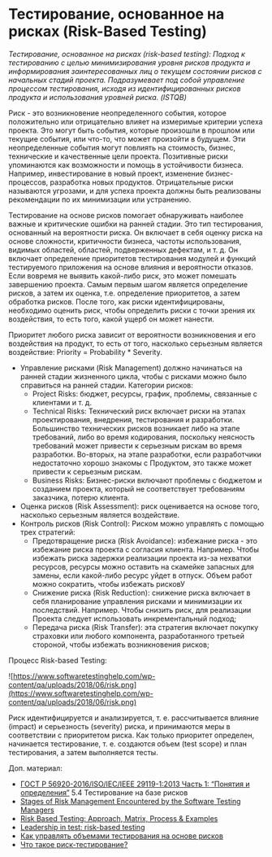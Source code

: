 # Тестирование, основанное на рисках (Risk-Based Testing)

_Тестирование, основанное на рисках (risk-based testing): Подход к тестированию с целью минимизирования уровня рисков продукта и информирования заинтересованных лиц о текущем состоянии рисков с начальных стадий проекта. Подразумевает под собой управление процессом тестирования, исходя из идентифицированных рисков продукта и использования уровней риска. (ISTQB)_

Риск - это возникновение неопределенного события, которое положительно или отрицательно влияет на измеримые критерии успеха проекта. Это могут быть события, которые произошли в прошлом или текущие события, или что-то, что может произойти в будущем. Эти неопределенные события могут повлиять на стоимость, бизнес, технические и качественные цели проекта. Позитивные риски упоминаются как возможности и помощь в устойчивости бизнеса. Например, инвестирование в новый проект, изменение бизнес-процессов, разработка новых продуктов. Отрицательные риски называются угрозами, и для успеха проекта должны быть реализованы рекомендации по их минимизации или устранению.

Тестирование на основе рисков помогает обнаруживать наиболее важные и критические ошибки на ранней стадии. Это тип тестирования, основанный на вероятности риска. Он включает в себя оценку риска на основе сложности, критичности бизнеса, частоты использования, видимых областей, областей, подверженных дефектам, и т. д. Он включает определение приоритетов тестирования модулей и функций тестируемого приложения на основе влияния и вероятности отказов. Если вовремя не выявить какой-либо риск, это может помешать завершению проекта. Самым первым шагом является определение рисков, а затем их оценка, т.е. определение приоритетов, а затем обработка рисков. После того, как риски идентифицированы, необходимо оценить риск, чтобы определить риски с точки зрения их воздействия, то есть того, какой ущерб он может нанести.

Приоритет любого риска зависит от вероятности возникновения и его воздействия на продукт, то есть от того, насколько серьезным является воздействие: Priority = Probability \* Severity.

* Управление рисками (Risk Management) должно начинаться на ранней стадии жизненного цикла, чтобы с рисками можно было справиться на ранней стадии. Категории рисков:
  * Project Risks: бюджет, ресурсы, график, проблемы, связанные с клиентами и т. д.
  * Technical Risks: Технический риск включает риски на этапах проектирования, внедрения, тестирования и разработки. Большинство технических рисков возникает либо на этапе требований, либо во время кодирования, поскольку неясность требований может привести к серьезным рискам во время разработки. Во-вторых, на этапе разработки, если разработчики недостаточно хорошо знакомы с Продуктом, это также может привести к серьезным рискам.
  * Business Risks: Бизнес-риски включают проблемы с бюджетом и созданием проекта, который не соответствует требованиям заказчика, потерю клиента.
* Оценка рисков (Risk Assessment): риск оценивается на основе того, насколько серьезным является воздействие.
* Контроль рисков (Risk Control): Риском можно управлять с помощью трех стратегий:
  * Предотвращение риска (Risk Avoidance): избежание риска - это избежание риска проекта с согласия клиента. Например. Чтобы избежать риска задержки реализации проекта из-за нехватки ресурсов, ресурсы можно оставить на скамейке запасных для замены, если какой-либо ресурс уйдет в отпуск. Объем работ можно сократить, чтобы избежать рисковУ
  * Снижение риска (Risk Reduction): снижение риска включает в себя планирование управления рисками и минимизации их последствий. Например. Чтобы снизить риск, для реализации Проекта следует использовать инкрементальный подход;
  * Передача риска (Risk Transfer): эта стратегия включает покупку страховки или любого компонента, разработанного третьей стороной, чтобы избежать возникновения рисков;

Процесс Risk-based Testing:

![https://www.softwaretestinghelp.com/wp-content/qa/uploads/2018/06/risk.png](https://www.softwaretestinghelp.com/wp-content/qa/uploads/2018/06/risk.png)

Риск идентифицируется и анализируется, т. е. рассчитывается влияние (impact) и серьезность (severity) риска, и принимаются меры в соответствии с приоритетом риска. Как только приоритет определен, начинается тестирование, т. е. создаются объем (test scope) и план тестирования, а затем выполняется тесты.

Доп. материал:

* [ГОСТ Р 56920-2016/ISO/IEC/IEEE 29119-1:2013 Часть 1: “Понятия и определения”](https://docs.cntd.ru/document/1200134996) 5.4 Тестирование на базе рисков
* [Stages of Risk Management Encountered by the Software Testing Managers](https://www.softwaretestinggenius.com/stages-of-risk-management-encountered-by-the-software-testing-managers/)
* [Risk Based Testing: Approach, Matrix, Process & Examples](https://www.guru99.com/risk-based-testing.html)
* [Leadership in test: risk-based testing](https://theqalead.com/topics/risk-based-testing/)
* [Как управлять объемами тестирования на основе рисков](https://www.performance-lab.ru/blog/testirovanie-na-osnove-riskov)
* [Что такое риск-тестирование?](https://testengineer.ru/chto-takoe-risk-testirovanie/)
